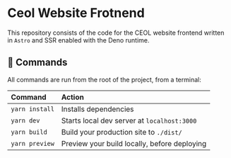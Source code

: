 # Ceol Website Frotnend

This repository consists of the code for the CEOL website 
frontend written in `Astro` and SSR enabled with the Deno
runtime.

## 🧞 Commands

All commands are run from the root of the project, from a terminal:

| Command           | Action                                       |
|:----------------  |:-------------------------------------------- |
| `yarn install`     | Installs dependencies                        |
| `yarn dev`     | Starts local dev server at `localhost:3000`  |
| `yarn build`   | Build your production site to `./dist/`      |
| `yarn preview` | Preview your build locally, before deploying |